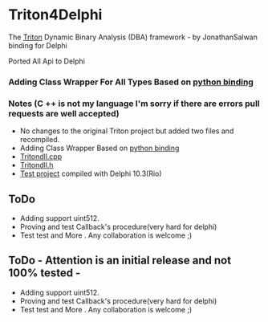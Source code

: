 # Triton4Delphi
  The [Triton](https://github.com/JonathanSalwan/Triton) Dynamic Binary Analysis (DBA) framework - by JonathanSalwan binding for Delphi
  
  Ported All Api to Delphi
  
### Adding Class Wrapper For All Types Based on [python binding](https://github.com/Pigrecos/Triton/tree/master/src/libtriton/bindings/python)
	
### Notes (C ++ is not my language I'm sorry if there are errors pull requests are well accepted)
* No changes to the original Triton project but added two files and recompiled. 
* Adding Class Wrapper Based on [python binding](https://github.com/Pigrecos/Triton/tree/master/src/libtriton/bindings/python)
* [Tritondll.cpp](https://github.com/Pigrecos/Triton4Delphi/tree/master/Triton-C/Triton-C/Triton_Dll/bindings/Delphi)
* [Tritondll.h](https://github.com/Pigrecos/Triton4Delphi/tree/master/Triton-C/Triton-C/Triton_Dll/includes/triton)
* [Test project](https://github.com/Pigrecos/Triton4Delphi/tree/master/Src/Test) compiled with Delphi 10.3(Rio)
  
## ToDo  
  * Adding support uint512.
  * Proving and test Callback's procedure(very hard for delphi)
  * Test test and More . Any collaboration is welcome ;) 
  
## ToDo  - Attention is an initial release and not 100% tested -
  * Adding support uint512.
  * Proving and test Callback's procedure(very hard for delphi)
  * Test test and More . Any collaboration is welcome ;) 

